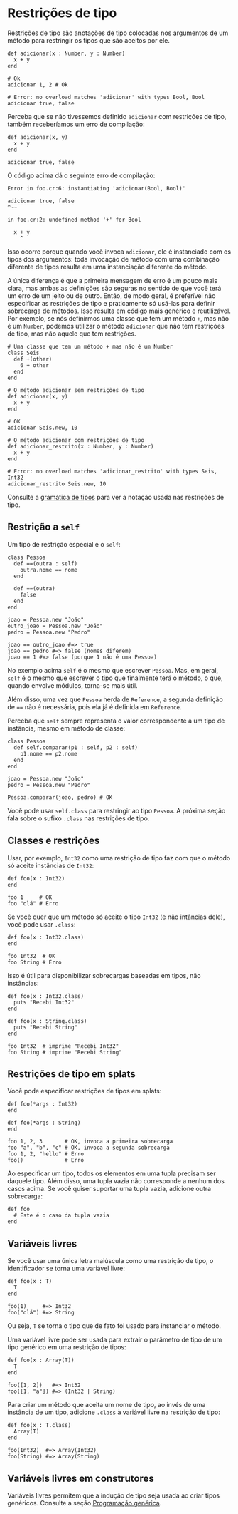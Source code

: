 # Restrições de tipo

Restrições de tipo são anotações de tipo colocadas nos argumentos de um método para restringir os tipos que são aceitos por ele.

```crystal
def adicionar(x : Number, y : Number)
  x + y
end

# Ok
adicionar 1, 2 # Ok

# Error: no overload matches 'adicionar' with types Bool, Bool
adicionar true, false
```

Perceba que se não tivessemos definido `adicionar` com restrições de tipo, também receberíamos um erro de compilação:

```crystal
def adicionar(x, y)
  x + y
end

adicionar true, false
```

O código acima dá o seguinte erro de compilação:

```
Error in foo.cr:6: instantiating 'adicionar(Bool, Bool)'

adicionar true, false
^~~

in foo.cr:2: undefined method '+' for Bool

  x + y
    ^
```

Isso ocorre porque quando você invoca `adicionar`, ele é instanciado com os tipos dos argumentos: toda invocação de método com uma combinação diferente de tipos resulta em uma instanciação diferente do método.

A única diferença é que a primeira mensagem de erro é um pouco mais clara, mas ambas as definições são seguras no sentido de que você terá um erro de um jeito ou de outro. Então, de modo geral, é preferível não especificar as restrições de tipo e praticamente só usá-las para definir sobrecarga de métodos. Isso resulta em código mais genérico e reutilizável. Por exemplo, se nós definirmos uma classe que tem um método `+`, mas não é um `Number`, podemos utilizar o método `adicionar` que não tem restrições de tipo, mas não aquele que tem restrições.

```crystal
# Uma classe que tem um método + mas não é um Number
class Seis
  def +(other)
    6 + other
  end
end

# O método adicionar sem restrições de tipo
def adicionar(x, y)
  x + y
end

# OK
adicionar Seis.new, 10

# O método adicionar com restrições de tipo
def adicionar_restrito(x : Number, y : Number)
  x + y
end

# Error: no overload matches 'adicionar_restrito' with types Seis, Int32
adicionar_restrito Seis.new, 10
```

Consulte a [gramática de tipos](type_grammar.md) para ver a notação usada nas restrições de tipo.

## Restrição a `self`

Um tipo de restrição especial é o `self`:

```crystal
class Pessoa
  def ==(outra : self)
    outra.nome == nome
  end

  def ==(outra)
    false
  end
end

joao = Pessoa.new "João"
outro_joao = Pessoa.new "João"
pedro = Pessoa.new "Pedro"

joao == outro_joao #=> true
joao == pedro #=> false (nomes diferem)
joao == 1 #=> false (porque 1 não é uma Pessoa)
```

No exemplo acima `self` é o mesmo que escrever `Pessoa`. Mas, em geral, `self` é o mesmo que escrever o tipo que finalmente terá o método, o que, quando envolve módulos, torna-se mais útil.

Além disso, uma vez que `Pessoa` herda de `Reference`, a segunda definição de `==` não é necessária, pois ela já é definida em `Reference`.

Perceba que `self` sempre representa o valor correspondente a um tipo de instância, mesmo em método de classe:

```crystal
class Pessoa
  def self.comparar(p1 : self, p2 : self)
    p1.nome == p2.nome
  end
end

joao = Pessoa.new "João"
pedro = Pessoa.new "Pedro"

Pessoa.comparar(joao, pedro) # OK
```

Você pode usar `self.class` para restringir ao tipo `Pessoa`. A próxima seção fala sobre o sufixo `.class` nas restrições de tipo.

## Classes e restrições

Usar, por exemplo, `Int32` como uma restrição de tipo faz com que o método só aceite instâncias de `Int32`:

```crystal
def foo(x : Int32)
end

foo 1     # OK
foo "olá" # Erro
```

Se você quer que um método só aceite o tipo `Int32` (e não intâncias dele), você pode usar `.class`:

```crystal
def foo(x : Int32.class)
end

foo Int32  # OK
foo String # Erro
```

Isso é útil para disponibilizar sobrecargas baseadas em tipos, não instâncias:

```crystal
def foo(x : Int32.class)
  puts "Recebi Int32"
end

def foo(x : String.class)
  puts "Recebi String"
end

foo Int32  # imprime "Recebi Int32"
foo String # imprime "Recebi String"
```

## Restrições de tipo em splats

Você pode especificar restrições de tipos em splats:

```crystal
def foo(*args : Int32)
end

def foo(*args : String)
end

foo 1, 2, 3       # OK, invoca a primeira sobrecarga
foo "a", "b", "c" # OK, invoca a segunda sobrecarga
foo 1, 2, "hello" # Erro
foo()             # Erro
```

Ao especificar um tipo, todos os elementos em uma tupla precisam ser daquele tipo. Além disso, uma tupla vazia não corresponde a nenhum dos casos acima. Se você quiser suportar uma tupla vazia, adicione outra sobrecarga:

```crystal
def foo
  # Este é o caso da tupla vazia
end
```

## Variáveis livres

Se você usar uma única letra maiúscula como uma restrição de tipo, o identificador se torna uma variável livre:

```crystal
def foo(x : T)
  T
end

foo(1)     #=> Int32
foo("olá") #=> String
```

Ou seja, `T` se torna o tipo que de fato foi usado para instanciar o método.

Uma variável livre pode ser usada para extrair o parâmetro de tipo de um tipo genérico em uma restrição de tipos:

```crystal
def foo(x : Array(T))
  T
end

foo([1, 2])   #=> Int32
foo([1, "a"]) #=> (Int32 | String)
```

Para criar um método que aceita um nome de tipo, ao invés de uma instância de um tipo, adicione `.class` à variável livre na restrição de tipo:

```crystal
def foo(x : T.class)
  Array(T)
end

foo(Int32)  #=> Array(Int32)
foo(String) #=> Array(String)
```

## Variáveis livres em construtores

Variáveis livres permitem que a indução de tipo seja usada ao criar tipos genéricos. Consulte a seção [Programação genérica](generics.md).
